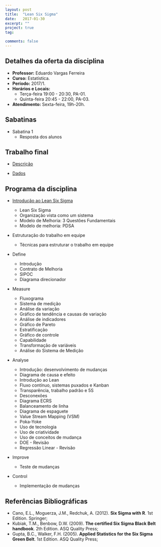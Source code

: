 ```yaml
---
layout: post
title:  "Lean Six Sigma"
date:   2017-01-30
excerpt: "" 
project: true
tag:

comments: false
---
```


## Detalhes da oferta da disciplina

  * **Professor:** Eduardo Vargas Ferreira
  * **Curso:** Estatística.
  * **Período:** 2017/1.
  * **Horários e Locais:**
     * Terça-feira 19:00 - 20:30, PA-01.
     * Quinta-feira 20:45 - 22:00, PA-03.
  * **Atendimento:** Sexta-feira, 19h-20h.
  
## Sabatinas

   - Sabatina 1
       * Resposta dos alunos


## Trabalho final
    
   - [Descrição](https://gitlab.c3sl.ufpr.br/eferreira/Green_Belt/blob/master/Projeto_escrito.pdf) 
    
   - [Dados](https://gitlab.c3sl.ufpr.br/eferreira/Green_Belt/blob/master/Dados.xlsx)

## Programa da disciplina

   - [Introdução ao Lean Six Sigma](https://gitlab.c3sl.ufpr.br/eferreira/Green_Belt/issues/2)
      * Lean Six Sigma
      * Organização vista como um sistema
      * Modelo de Melhoria: 3 Questões Fundamentais
      * Modelo de melhoria: PDSA

  - Estruturação do trabalho em equipe
      * Técnicas para estruturar o trabalho em equipe

  - Define
      * Introdução
      * Contrato de Melhoria
      * SIPOC
      * Diagrama direcionador

  - Measure
      * Fluxograma
      * Sistema de medição
      * Análise da variação
      * Gráfico de tendência e causas de variação
      * Análise de indicadores
      * Gráfico de Pareto
      * Estratificação
      * Gráfico de controle
      * Capabilidade
      * Transformação de variáveis
      * Análise do Sistema de Medição

  - Analyse
      * Introdução: desenvolvimento de mudanças
      * Diagrama de causa e efeito
      * Introdução ao Lean
      * Fluxo contínuo, sistemas puxados e Kanban
      * Transparência, trabalho padrão e 5S
      * Desconexões
      * Diagrama ECRS
      * Balanceamento de linha
      * Diagrama de espaguete
      * Value Stream Mapping (VSM)
      * Poka-Yoke
      * Uso de tecnologia
      * Uso de criatividade
      * Uso de conceitos de mudança
      * DOE - Revisão
      * Regressão Linear - Revisão

  - Improve
      * Teste de mudanças

  - Control
      * Implementação de mudanças
      
## Referências Bibliográficas

* Cano, E.L., Moguerza, J.M., Redchuk, A. (2012). **Six Sigma with R**. 1st Edition. Springer; 
* Kubiak, T.M., Benbow, D.W. (2009). **The certified Six Sigma Black Belt handbook**. 2th Edition. ASQ Quality Press;
* Gupta, B.C., Walker, F.H. (2005). **Applied Statistics for the Six Sigma Green Belt**. 1st Edition. ASQ Quality Press;





